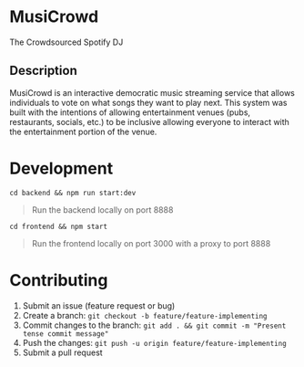 # MusiCrowd
The Crowdsourced Spotify DJ
## Description
MusiCrowd is an interactive democratic music streaming service that allows individuals to vote on what songs they want to play next.
This system was built with the intentions of allowing entertainment venues (pubs, restaurants, socials, etc.) to be inclusive allowing everyone to interact with the entertainment portion of the venue.

# Development
`cd backend && npm run start:dev`
> Run the backend locally on port 8888

`cd frontend && npm start`
> Run the frontend locally on port 3000 with a proxy to port 8888

# Contributing
1. Submit an issue (feature request or bug)
2. Create a branch: `git checkout -b feature/feature-implementing`
3. Commit changes to the branch: `git add . && git commit -m "Present tense commit message"`
4. Push the changes: `git push -u origin feature/feature-implementing`
5. Submit a pull request

